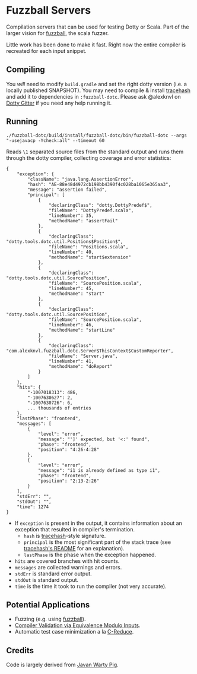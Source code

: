 # Fuzzball Servers

Compilation servers that can be used for testing Dotty or Scala. Part of the larger vision for [fuzzball](https://github.com/alexknvl/fuzzball), the scala fuzzer.

Little work has been done to make it fast. Right now the entire compiler is recreated for each input snippet.

## Compiling
You *will* need to modify `build.gradle` and set the right dotty version (i.e. a locally published SNAPSHOT). You may need to compile & install [tracehash](https://github.com/alexknvl/tracehash) and add it to dependencies in `:fuzzball-dotc`. Please ask @alexknvl on [Dotty Gitter](https://gitter.im/lampepfl/dotty) if you need any help running it.

## Running
```
./fuzzball-dotc/build/install/fuzzball-dotc/bin/fuzzball-dotc --args "-usejavacp -Ycheck:all" --timeout 60
```

Reads `\1` separated source files from the standard output and runs them through the dotty compiler,
collecting coverage and error statistics:

```
{
    "exception": {
        "className": "java.lang.AssertionError",
        "hash": "AE-88e48d4972cb198bb4390f4c028ba1065e365aa3",
        "message": "assertion failed",
        "principal": [
            {
                "declaringClass": "dotty.DottyPredef$",
                "fileName": "DottyPredef.scala",
                "lineNumber": 35,
                "methodName": "assertFail"
            },
            {
                "declaringClass": "dotty.tools.dotc.util.Positions$Position$",
                "fileName": "Positions.scala",
                "lineNumber": 40,
                "methodName": "start$extension"
            },
            {
                "declaringClass": "dotty.tools.dotc.util.SourcePosition",
                "fileName": "SourcePosition.scala",
                "lineNumber": 45,
                "methodName": "start"
            },
            {
                "declaringClass": "dotty.tools.dotc.util.SourcePosition",
                "fileName": "SourcePosition.scala",
                "lineNumber": 46,
                "methodName": "startLine"
            },
            {
                "declaringClass": "com.alexknvl.fuzzball.dotc.Server$ThisContext$CustomReporter",
                "fileName": "Server.java",
                "lineNumber": 41,
                "methodName": "doReport"
            }
        ]
    },
    "hits": {
        "-1007018313": 486,
        "-1007630627": 2,
        "-1007630726": 6,
        ... thousands of entries
    },
    "lastPhase": "frontend",
    "messages": [
        {
            "level": "error",
            "message": "']' expected, but '<:' found",
            "phase": "frontend",
            "position": "4:26-4:28"
        },
        {
            "level": "error",
            "message": "i1 is already defined as type i1",
            "phase": "frontend",
            "position": "2:13-2:26"
        }
    ],
    "stdErr": "",
    "stdOut": "",
    "time": 1274
}
```

 * If `exception` is present in the output, it contains information about an exception that resulted in compiler's termination. 
   + `hash` is [tracehash](https://github.com/alexknvl/tracehash)-style signature.
   + `principal` is the most significant part of the stack trace (see [tracehash's README](https://github.com/alexknvl/tracehash) for an explanation).
   + `lastPhase` is the phase when the exception happened.
 * `hits` are covered branches with hit counts.
 * `messages` are collected warnings and errors.
 * `stdErr` is standard error output.
 * `stdOut` is standard output.
 * `time` is the time it took to run the compiler (not very accurate).
 
## Potential Applications

 * Fuzzing (e.g. using [fuzzball](https://github.com/alexknvl/fuzzball)).
 * [Compiler Validation via Equivalence Modulo Inputs](https://mehrdad.afshari.me/publications/compiler-validation-via-equivalence-modulo-inputs.pdf).
 * Automatic test case minimization a la [C-Reduce](https://embed.cs.utah.edu/creduce/).
   
## Credits
Code is largely derived from [Javan Warty Pig](https://github.com/cretz/javan-warty-pig).

